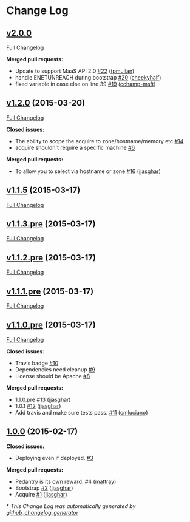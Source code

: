 # Change Log

## [v2.0.0](https://github.com/chef-partners/knife-maas/tree/v2.0.0)

[Full Changelog](https://github.com/chef-partners/knife-maas/compare/v1.2.0...v2.0.0)

**Merged pull requests:**

- Update to support MaaS API 2.0 [\#22](https://github.com/chef-partners/knife-maas/pull/22) ([tpmullan](https://github.com/tpmullan))
- handle ENETUNREACH during bootstrap [\#20](https://github.com/chef-partners/knife-maas/pull/20) ([cheekyhalf](https://github.com/cheekyhalf))
- fixed variable in case else on line 39 [\#19](https://github.com/chef-partners/knife-maas/pull/19) ([cchamp-msft](https://github.com/cchamp-msft))

## [v1.2.0](https://github.com/chef-partners/knife-maas/tree/v1.2.0) (2015-03-20)
[Full Changelog](https://github.com/chef-partners/knife-maas/compare/v1.1.5...v1.2.0)

**Closed issues:**

- The ability to scope the acquire to zone/hostname/memory etc [\#14](https://github.com/chef-partners/knife-maas/issues/14)
- acquire shouldn't require a specific machine [\#6](https://github.com/chef-partners/knife-maas/issues/6)

**Merged pull requests:**

- To allow you to select via hostname or zone [\#16](https://github.com/chef-partners/knife-maas/pull/16) ([jjasghar](https://github.com/jjasghar))

## [v1.1.5](https://github.com/chef-partners/knife-maas/tree/v1.1.5) (2015-03-17)
[Full Changelog](https://github.com/chef-partners/knife-maas/compare/v1.1.3.pre...v1.1.5)

## [v1.1.3.pre](https://github.com/chef-partners/knife-maas/tree/v1.1.3.pre) (2015-03-17)
[Full Changelog](https://github.com/chef-partners/knife-maas/compare/v1.1.2.pre...v1.1.3.pre)

## [v1.1.2.pre](https://github.com/chef-partners/knife-maas/tree/v1.1.2.pre) (2015-03-17)
[Full Changelog](https://github.com/chef-partners/knife-maas/compare/v1.1.1.pre...v1.1.2.pre)

## [v1.1.1.pre](https://github.com/chef-partners/knife-maas/tree/v1.1.1.pre) (2015-03-17)
[Full Changelog](https://github.com/chef-partners/knife-maas/compare/v1.1.0.pre...v1.1.1.pre)

## [v1.1.0.pre](https://github.com/chef-partners/knife-maas/tree/v1.1.0.pre) (2015-03-17)
[Full Changelog](https://github.com/chef-partners/knife-maas/compare/1.0.0...v1.1.0.pre)

**Closed issues:**

- Travis badge [\#10](https://github.com/chef-partners/knife-maas/issues/10)
- Dependencies need cleanup [\#9](https://github.com/chef-partners/knife-maas/issues/9)
- License should be Apache [\#8](https://github.com/chef-partners/knife-maas/issues/8)

**Merged pull requests:**

- 1.1.0.pre [\#13](https://github.com/chef-partners/knife-maas/pull/13) ([jjasghar](https://github.com/jjasghar))
- 1.0.1 [\#12](https://github.com/chef-partners/knife-maas/pull/12) ([jjasghar](https://github.com/jjasghar))
- Add travis and make sure tests pass. [\#11](https://github.com/chef-partners/knife-maas/pull/11) ([cmluciano](https://github.com/cmluciano))

## [1.0.0](https://github.com/chef-partners/knife-maas/tree/1.0.0) (2015-02-17)
**Closed issues:**

- Deploying even if deployed. [\#3](https://github.com/chef-partners/knife-maas/issues/3)

**Merged pull requests:**

- Pedantry is its own reward. [\#4](https://github.com/chef-partners/knife-maas/pull/4) ([mattray](https://github.com/mattray))
- Bootstrap [\#2](https://github.com/chef-partners/knife-maas/pull/2) ([jjasghar](https://github.com/jjasghar))
- Acquire [\#1](https://github.com/chef-partners/knife-maas/pull/1) ([jjasghar](https://github.com/jjasghar))



\* *This Change Log was automatically generated by [github_changelog_generator](https://github.com/skywinder/Github-Changelog-Generator)*
